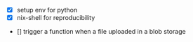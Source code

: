 - [x] setup env for python
- [x] nix-shell for reproducibility
- [] trigger a function when a file uploaded in a blob storage